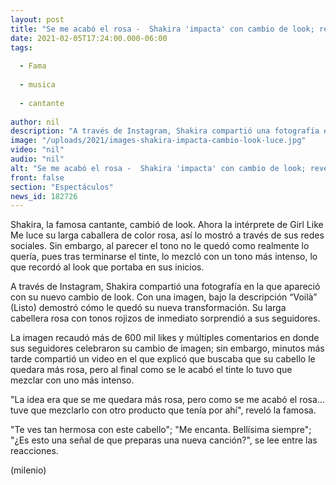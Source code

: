 ```yaml
---
layout: post
title: "Se me acabó el rosa -  Shakira 'impacta' con cambio de look; revela no quedó como quería"
date: 2021-02-05T17:24:00.000-06:00
tags:
  
  - Fama
  
  - musica
  
  - cantante
  
author: nil
description: "A través de Instagram, Shakira compartió una fotografía en la que apareció con su nuevo cambio de look; sin embargo, aclaró que su tono de cabello no quedó como esperaba. "
image: "/uploads/2021/images-shakira-impacta-cambio-look-luce.jpg"
video: "nil"
audio: "nil"
alt: "Se me acabó el rosa -  Shakira 'impacta' con cambio de look; revela no quedó como quería"
front: false
section: "Espectáculos"
news_id: 182726
---
```


Shakira, la famosa cantante, cambió de look. Ahora la intérprete de Girl Like Me luce su larga caballera de color rosa, así lo mostró a través de sus redes sociales. Sin embargo, al parecer el tono no le quedó como realmente lo quería, pues tras terminarse el tinte, lo mezcló con un tono más intenso, lo que recordó al look que portaba en sus inicios.

A través de Instagram, Shakira compartió una fotografía en la que apareció con su nuevo cambio de look. Con una imagen, bajo la descripción “Voilà” (Listo) demostró cómo le quedó su nueva transformación. Su larga cabellera rosa con tonos rojizos de inmediato sorprendió a sus seguidores. 

La imagen recaudó más de 600 mil likes y múltiples comentarios en donde sus seguidores celebraron su cambio de imagen; sin embargo, minutos más tarde compartió un video en el que explicó que buscaba que su cabello le quedara más rosa, pero al final como se le acabó el tinte lo tuvo que mezclar con uno más intenso.

"La idea era que se me quedara más rosa, pero como se me acabó el rosa… tuve que mezclarlo con otro producto que tenía por ahí", reveló la famosa. 

"Te ves tan hermosa con este cabello"; "Me encanta. Bellísima siempre"; "¿Es esto una señal de que preparas una nueva canción?", se lee entre las reacciones. 

(milenio)